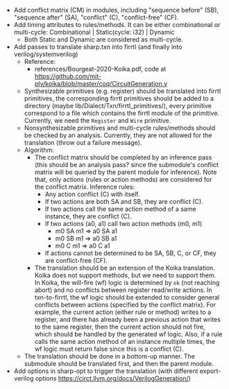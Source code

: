 - Add conflict matrix (CM) in modules, including "sequence before" (SB), "sequence after" (SA), "conflict" (C), "conflict-free" (CF).
- Add timing attributes to rules/methods. It can be either combinational or multi-cycle: Combinational | Static(cycle: i32) | Dynamic
  - Both Static and Dynamic are considered as multi-cycle.
- Add passes to translate sharp.txn into firrtl (and finally into verilog/systemverilog)
  - Reference: 
    - references/Bourgeat-2020-Koika.pdf, code at https://github.com/mit-plv/koika/blob/master/coq/CircuitGeneration.v
  - Synthesizable primitives (e.g. register) should be translated into firrtl primitives, the corresponding firrtl primitives should be added to a directory (maybe lib/Dialect/Txn/firrtl_primitives/), every primitive correspond to a file which contains the firrtl module of the primitive. Currently, we need the `Register` and `Wire` primitive.
  - Nonsynthesizable primitives and multi-cycle rules/methods should be checked by an analysis. Currently, they are not allowed for the translation (throw out a failure message).
  - Algorithm:
    - The conflict matrix should be completed by an inference pass (this should be an analysis pass? since the submodule's conflict matrix will be queried by the parent module for inference). Note that, only actions (rules or action methods) are considered for the conflict matrix. Inference rules:
      - Any action conflict (C) with itself.
      - If two actions are both SA and SB, they are conflict (C).
      - If two actions call the same action method of a same instance, they are conflict (C).
      - If two actions (a0, a1) call two action methods (m0, m1)
        - m0 SA m1 => a0 SA a1
        - m0 SB m1 => a0 SB a1
        - m0 C m1 => a0 C a1
      - If actions cannot be determined to be SA, SB, C, or CF, they are conflict-free (CF).
    - The translation should be an extension of the Koika translation. Koika does not support methods, but we need to support them. In Koika, the will-fire (wf) logic is determined by `ok` (not reaching abort) and no conflicts between register read/write actions. In txn-to-firrtl, the wf logic should be extended to consider general conflicts between actions (specified by the conflict matrix). For example, the current action (either rule or method) writes to a register, and there has already been a previous action that writes to the same register, then the current action should not fire, which should be handled by the generated wf logic. Also, if a rule calls the same action method of an instance multiple times, the wf logic must return false since this is a conflict (C).
  - The translation should be done in a bottom-up manner. The submodule should be translated first, and then the parent module.
- Add options in sharp-opt to trigger the translation (with different export-verilog options https://circt.llvm.org/docs/VerilogGeneration/)